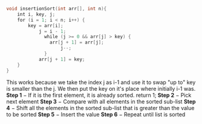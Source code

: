 ```c
void insertionSort(int arr[], int n){
    int i, key, j;
    for (i = 1; i < n; i++) {
        key = arr[i];
	        j = i - 1;
		      while (j >= 0 && arr[j] > key) {
	            arr[j + 1] = arr[j];
					j--;
              }
            arr[j + 1] = key;
    }
}
```
This works because we take the index j as i-1 and use it to swap "up to" key is smaller than the j.  We then put the key on it's place where initially i-1 was.
**Step 1** − If it is the first element, it is already sorted. return 1;
**Step 2** − Pick next element
**Step 3** − Compare with all elements in the sorted sub-list
**Step 4** − Shift all the elements in the sorted sub-list that is greater than the 
                value to be sorted
**Step 5** − Insert the value
**Step 6** − Repeat until list is sorted